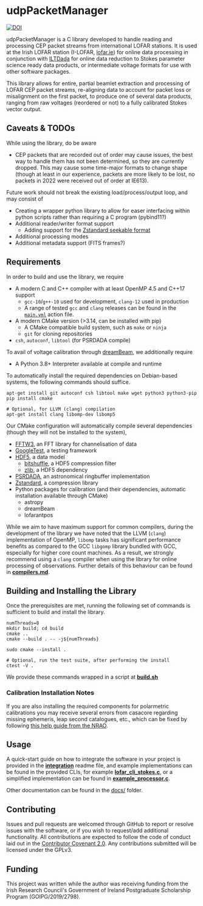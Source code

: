 udpPacketManager
================
[![DOI](https://zenodo.org/badge/DOI/10.5281/zenodo.4249771.svg)](https://doi.org/10.5281/zenodo.4249771)

udpPacketManager is a C library developed to handle reading and processing CEP packet streams from international LOFAR stations. It is used at the Irish LOFAR station (I-LOFAR, [lofar.ie](https://lofar.ie)) for online data processing in conjunction with [ILTDada](https://github.com/David-McKenna/ILTDada) for online data reduction to Stokes parameter science ready data products, or intermediate voltage formats for use with other software packages.

This library allows for entire, partial beamlet extraction and processing of LOFAR CEP packet streams, re-aligning data to account for packet loss or misalignment on the first packet, to produce one of several data products, ranging from raw voltages (reordered or not) to a fully calibrated Stokes vector output.

Caveats & TODOs
-------
While using the library, do be aware
- CEP packets that are recorded out of order may cause issues, the best way to handle them has not been determined, so they are currently dropped. This may cause some time-major formats to change shape (though at least in our experience, packets are more likely to be lost, no packets in 2022 were received out of order at IE613).

Future work should not break the existing load/process/output loop, and may consist of
- Creating a wrapper python library to allow for easer interfacing within python scripts rather than requiring a C program (pybind11?)
- Additional reader/writer format support
  - Adding support for the [Zstandard seekable format](https://github.com/facebook/zstd/blob/dev/contrib/seekable_format/zstd_seekable_compression_format.md)  
- Additional processing modes
- Additional metadata support (FITS frames?)

Requirements
------------
In order to build and use the library, we require
- A modern C and C++ compiler with at least OpenMP 4.5 and C++17 support
  - `gcc-10`/`g++-10` used for development, `clang-12` used in production
  - A range of tested `gcc` and `clang` releases can be found in the [`main.yml`](.github/workflows/main.yml) action file.
- A modern CMake version (>3.14, can be installed with pip)
  - A CMake compatible build system, such as `make` or `ninja`
  - `git` for cloning repositories
- `csh`, `autoconf`, `libtool` (for PSRDADA compile)

To avail of voltage calibration through [dreamBeam](https://github.com/2baOrNot2ba/dreamBeam), we additionally require
- A Python 3.8+ Interpreter available at compile and runtime

To automatically install the required dependencies on Debian-based systems, the following commands should suffice.
```shell
apt-get install git autoconf csh libtool make wget python3 python3-pip
pip install cmake

# Optional, for LLVM (clang) compilation
apt-get install clang libomp-dev libomp5
```

Our CMake configuration will automatically compile several dependencies (though they will not be installed to the system),
- [FFTW3](https://www.fftw.org/), an FFT library for channelisation of data
- [GoogleTest](https://github.com/google/googletest), a testing framework
- [HDF5](https://github.com/HDFGroup/hdf5), a data model
  - [bitshuffle](https://github.com/kiyo-masui/bitshuffle), a HDF5 compression filter
  - [zlib](https://github.com/madler/zlib), a HDF5 dependency
- [PSRDADA](https://psrdada.sourceforge.net/), an astronomical ringbuffer implementation
- [Zstandard](https://github.com/facebook/zstd), a compression library
- Python packages for calibration (and their dependencies, automatic installation available through CMake)
  - astropy
  - dreamBeam
  - lofarantpos

While we aim to have maximum support for common compilers, during the development of the library we have noted that the LLVM (`clang`) implementation of OpenMP, `libomp` tasks has significant performance benefits as compared to the GCC `libgomp` library bundled with GCC, especially for higher core count machines. As a result, we strongly recommend using a `clang` compiler when using the library for online processing of observations. Further details of this behaviour can be found in **[compilers.md](docs/compilers.md)**.

Building and Installing the Library
-----------------------------------
Once the prerequisites are met, running the following set of commands is sufficient to build and install the library.

```shell
numThreads=8
mkdir build; cd build
cmake ..
cmake --build . -- -j${numThreads}

sudo cmake --install .

# Optional, run the test suite, after performing the install
ctest -V .
```
We provide these commands wrapped in a script at **[build.sh](build.sh)**

### Calibration Installation Notes
If you are also installing the required components for polarmetric calibrations you may receive several errors from casacore regarding missing ephemeris, leap second catalogues, etc., which can be fixed by following [this help guide from the NRAO](https://casaguides.nrao.edu/index.php?title=Fixing_out_of_date_TAI_UTC_tables_%28missing_information_on_leap_seconds%29).

Usage
-----

A quick-start guide on how to integrate the software in your project is provided in the **[
integration](docs/README_INTEGRATION.md)** readme file, and example implementations can be found in the provided CLIs, for example **[
lofar_cli_stokes.c](src/CLI/lofar_cli_stokes.c)**, or a simplified implementation can be found in **[example_processor.c](docs/examples/example_processor.c)**.

Other documentation can be found in the [docs/](docs) folder.


Contributing
------------

Issues and pull requests are welcomed through GitHub to report or resolve issues with the software, or if you wish to request/add additional 
functionality. All contributions are expected to follow the code of conduct laid out in the 
[Contributor Covenant 2.0](https://www.contributor-covenant.org/version/2/0/code_of_conduct/). Any contributions submitted will be licensed under 
the GPLv3.

Funding
-------
This project was written while the author was receiving funding from the Irish Research Council's Government of Ireland
Postgraduate Scholarship Program (GOIPG/2019/2798).
